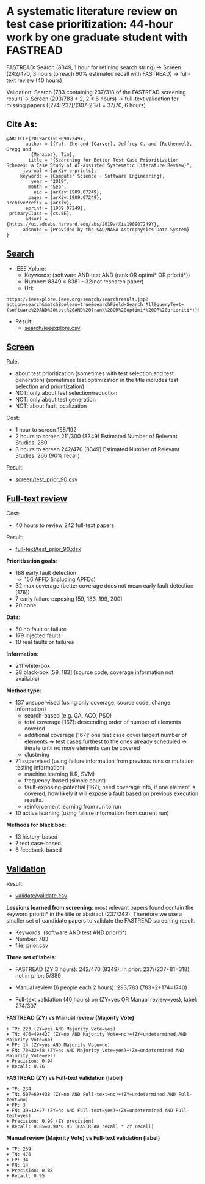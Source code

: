 # A systematic literature review on test case prioritization: 44-hour work by one graduate student with FASTREAD

FASTREAD: Search (8349, 1 hour for refining search string) -> Screen (242/470, 3 hours to reach 90% estimated recall with FASTREAD) -> full-text review (40 hours)

Validation: Search (783 containing 237/318 of the FASTREAD screening result) -> Screen (293/783 * 2, 2 * 6 hours) -> full-text validation for missing papers ((274-237)/(307-237) = 37/70, 6 hours)

## Cite As:
```
@ARTICLE{2019arXiv190907249Y,
       author = {{Yu}, Zhe and {Carver}, Jeffrey C. and {Rothermel}, Gregg and
         {Menzies}, Tim},
        title = "{Searching for Better Test Case Prioritization Schemes: a Case Study of AI-assisted Systematic Literature Review}",
      journal = {arXiv e-prints},
     keywords = {Computer Science - Software Engineering},
         year = "2019",
        month = "Sep",
          eid = {arXiv:1909.07249},
        pages = {arXiv:1909.07249},
archivePrefix = {arXiv},
       eprint = {1909.07249},
 primaryClass = {cs.SE},
       adsurl = {https://ui.adsabs.harvard.edu/abs/2019arXiv190907249Y},
      adsnote = {Provided by the SAO/NASA Astrophysics Data System}
}
```

## [Search](https://github.com/fastread/SLR_on_TCP/tree/master/search)

 - IEEE Xplore: 
   + Keywords: (software AND test AND (rank OR optimi* OR prioriti*))
   + Number: 8349 = 8381 - 32(not research paper)
   + Url: 
```
https://ieeexplore.ieee.org/search/searchresult.jsp?action=search&matchBoolean=true&searchField=Search_All&queryText=(software%20AND%20test%20AND%20(rank%20OR%20optimi*%20OR%20prioriti*))&highlight=true&returnType=SEARCH&refinements=ContentType:Conferences&refinements=ContentType:Journals%20.AND.%20Magazines&returnFacets=ALL&rowsPerPage=100
```
 - Result: 
   + [search/ieeexplore.csv](https://github.com/fastread/SLR_on_TCP/blob/master/search/ieeexplore.csv)


## [Screen](https://github.com/fastread/SLR_on_TCP/tree/master/screen)

Rule:
 + about test prioritization (sometimes with test selection and test generation) (sometimes test optimization in the title includes test selection and prioritization)
 + NOT: only about test selection/reduction
 + NOT: only about test generation
 + NOT: about fault localization

Cost:
 + 1 hour to screen 158/192
 + 2 hours to screen 211/300 (8349) Estimated Number of Relevant Studies: 280
 + 3 hours to screen 242/470 (8349) Estimated Number of Relevant Studies: 266 (90% recall)

Result:
 + [screen/test_prior_90.csv](https://github.com/fastread/SLR_on_TCP/blob/master/screen/test_prior_90.csv)

## [Full-text review](https://github.com/fastread/SLR_on_TCP/tree/master/full-text)

Cost:
 + 40 hours to review 242 full-text papers.

Result:
 + [full-text/test_prior_90.xlsx](https://github.com/fastread/SLR_on_TCP/blob/master/full-text/test_prior_90.xlsx)


**Prioritization goals**:
 - 188 early fault detection
    + 156 APFD (including APFDc)
 - 32 max coverage (better coverage does not mean early fault detection [176])
 - 7 early failure exposing [59, 183, 199, 200]
 - 20 none

**Data**:
 - 50 no fault or failure
 - 179 injected faults
 - 10 real faults or failures

**Information**:
 - 211 white-box
 - 28 black-box [59, 183] (source code, coverage information not available)

**Method type**:
 - 137 unsupervised (using only coverage, source code, change information)
   + search-based (e.g. GA, ACO, PSO)
   + total coverage [167]: descending order of number of elements covered
   + additional coverage [167]: one test case cover largest number of elements -> test cases furthest to the ones already scheduled -> iterate until no more elements can be covered
   + clustering
 - 71 supervised (using failure information from previous runs or mutation testing information)
   + machine learning (LR, SVM)
   + frequency-based (simple count)
   + fault-exposing-potential [167], need coverage info, if one element is covered, how likely it will expose a fault based on previous execution results.
   + reinforcement learning from run to run
 - 10 active learning (using failure information from current run)
 
**Methods for black box**:
 - 13 history-based
 - 7 test case-based
 - 8 feedback-based
 
   
## [Validation](https://github.com/fastread/SLR_on_TCP/tree/master/validate)

Result:
 + [validate/validate.csv](https://github.com/fastread/SLR_on_TCP/blob/master/validate/validate.csv)

**Lessions learned from screening**: most relevant papers found contain the keyword prioriti* in the title or abstract (237/242). Therefore we use a smaller set of candidate papers to validate the FASTREAD screening result.
  + Keywords: (software AND test AND prioriti*)
  + Number: 783
  + file: prior.csv

**Three set of labels**:

 - FASTREAD (ZY 3 hours): 242/470 (8349), in prior: 237/(237+81=318), not in prior: 5/389

 - Manual review (6 people each 2 hours): 293/783 (783*2+174=1740)

 - Full-text validation (40 hours) on (ZY=yes OR Manual review=yes), label: 274/307

**FASTREAD (ZY) vs Manual review (Majority Vote)**

	+ TP: 223 (ZY=yes AND Majority Vote=yes)
	+ TN: 476=49+427 (ZY=no AND Majority Vote=no)+(ZY=undetermined AND Majority Vote=no)
	+ FP: 14 (ZY=yes AND Majority Vote=no)
	+ FN: 70=32+38 (ZY=no AND Majority Vote=yes)+(ZY=undetermined AND Majority Vote=yes)
	+ Precision: 0.94
	+ Recall: 0.76

**FASTREAD (ZY) vs Full-text validation (label)**

	+ TP: 234
	+ TN: 507=69+438 (ZY=no AND Full-text=no)+(ZY=undetermined AND Full-text=no)
	+ FP: 3
	+ FN: 39=12+27 (ZY=no AND Full-text=yes)+(ZY=undetermined AND Full-text=yes)
	+ Precision: 0.99 (ZY precision)
	+ Recall: 0.85=0.90*0.95 (FASTREAD recall * ZY recall)

**Manual review (Majority Vote) vs Full-text validation (label)**

	+ TP: 259
	+ TN: 476
	+ FP: 34
	+ FN: 14
	+ Precision: 0.88
	+ Recall: 0.95
